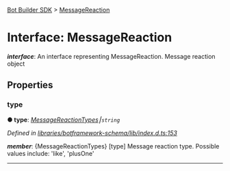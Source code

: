[Bot Builder SDK](../README.md) > [MessageReaction](../interfaces/botbuilder.messagereaction.md)



# Interface: MessageReaction

*__interface__*: An interface representing MessageReaction. Message reaction object



## Properties
<a id="type"></a>

###  type

**●  type**:  *[MessageReactionTypes](../enums/botbuilder.messagereactiontypes.md)⎮`string`* 

*Defined in [libraries/botframework-schema/lib/index.d.ts:153](https://github.com/Microsoft/botbuilder-js/blob/c748a95/libraries/botframework-schema/lib/index.d.ts#L153)*


*__member__*: {MessageReactionTypes} [type] Message reaction type. Possible values include: 'like', 'plusOne'





___


